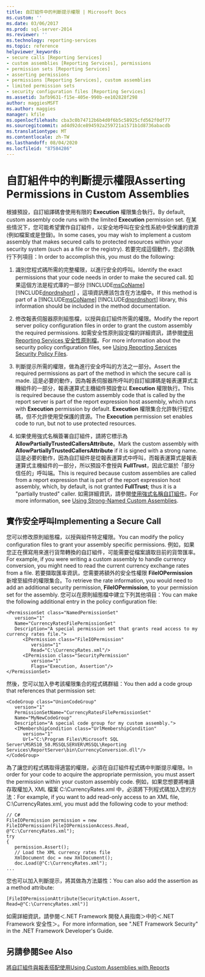 ```yaml
---
title: 自訂組件中的判斷提示權限 | Microsoft Docs
ms.custom: ''
ms.date: 03/06/2017
ms.prod: sql-server-2014
ms.reviewer: ''
ms.technology: reporting-services
ms.topic: reference
helpviewer_keywords:
- secure calls [Reporting Services]
- custom assemblies [Reporting Services], permissions
- permission sets [Reporting Services]
- asserting permissions
- permissions [Reporting Services], custom assemblies
- limited permission sets
- security configuration files [Reporting Services]
ms.assetid: 3afb9631-f15e-405e-990b-ee102828f298
author: maggiesMSFT
ms.author: maggies
manager: kfile
ms.openlocfilehash: cba3c0b74712b6b4d0f6b5c58925cfd562f0df77
ms.sourcegitcommit: ad4d92dce894592a259721a1571b1d8736abacdb
ms.translationtype: MT
ms.contentlocale: zh-TW
ms.lasthandoff: 08/04/2020
ms.locfileid: "87584286"
---
```

# <a name="asserting-permissions-in-custom-assemblies"></a><span data-ttu-id="ae3be-102">自訂組件中的判斷提示權限</span><span class="sxs-lookup"><span data-stu-id="ae3be-102">Asserting Permissions in Custom Assemblies</span></span>
  <span data-ttu-id="ae3be-103">根據預設，自訂組譯碼會使用有限的 **Execution** 權限集合執行。</span><span class="sxs-lookup"><span data-stu-id="ae3be-103">By default, custom assembly code runs with the limited **Execution** permission set.</span></span> <span data-ttu-id="ae3be-104">在某些情況下，您可能希望實作自訂組件，以安全地呼叫在安全性系統中受保護的資源 (例如檔案或是登錄)。</span><span class="sxs-lookup"><span data-stu-id="ae3be-104">In some cases, you may wish to implement a custom assembly that makes secured calls to protected resources within your security system (such as a file or the registry).</span></span> <span data-ttu-id="ae3be-105">若要完成這個動作，您必須執行下列項目：</span><span class="sxs-lookup"><span data-stu-id="ae3be-105">In order to accomplish this, you must do the following:</span></span>  
  
1.  <span data-ttu-id="ae3be-106">識別您程式碼所需的完整權限，以進行安全的呼叫。</span><span class="sxs-lookup"><span data-stu-id="ae3be-106">Identify the exact permissions that your code needs in order to make the secured call.</span></span> <span data-ttu-id="ae3be-107">如果這個方法是程式庫的一部分 [!INCLUDE[msCoName](../../includes/msconame-md.md)] [!INCLUDE[dnprdnshort](../../includes/dnprdnshort-md.md)] ，這項資訊應該包含在方法檔中。</span><span class="sxs-lookup"><span data-stu-id="ae3be-107">If this method is part of a [!INCLUDE[msCoName](../../includes/msconame-md.md)] [!INCLUDE[dnprdnshort](../../includes/dnprdnshort-md.md)] library, this information should be included in the method documentation.</span></span>  
  
2.  <span data-ttu-id="ae3be-108">修改報表伺服器原則組態檔，以授與自訂組件所需的權限。</span><span class="sxs-lookup"><span data-stu-id="ae3be-108">Modify the report server policy configuration files in order to grant the custom assembly the required permissions.</span></span> <span data-ttu-id="ae3be-109">如需安全性原則設定檔的詳細資訊，請參閱[使用 Reporting Services 安全性原則檔](../extensions/secure-development/using-reporting-services-security-policy-files.md)。</span><span class="sxs-lookup"><span data-stu-id="ae3be-109">For more information about the security policy configuration files, see [Using Reporting Services Security Policy Files](../extensions/secure-development/using-reporting-services-security-policy-files.md).</span></span>  
  
3.  <span data-ttu-id="ae3be-110">判斷提示所需的權限，做為進行安全呼叫的方法之一部分。</span><span class="sxs-lookup"><span data-stu-id="ae3be-110">Assert the required permissions as part of the method in which the secure call is made.</span></span> <span data-ttu-id="ae3be-111">這是必要的動作，因為報表伺服器所呼叫的自訂組譯碼是報表運算式主機組件的一部分，報表運算式主機組件預設會以 **Execution** 權限執行。</span><span class="sxs-lookup"><span data-stu-id="ae3be-111">This is required because the custom assembly code that is called by the report server is part of the report expression host assembly, which runs with **Execution** permission by default.</span></span> <span data-ttu-id="ae3be-112">**Execution** 權限集合允許執行程式碼，但不允許使用受保護的資源。</span><span class="sxs-lookup"><span data-stu-id="ae3be-112">The **Execution** permission set enables code to run, but not to use protected resources.</span></span>  
  
4.  <span data-ttu-id="ae3be-113">如果使用強式名稱簽署自訂組件，請將它標示為 **AllowPartiallyTrustedCallersAttribute**。</span><span class="sxs-lookup"><span data-stu-id="ae3be-113">Mark the custom assembly with **AllowPartiallyTrustedCallersAttribute** if it is signed with a strong name.</span></span> <span data-ttu-id="ae3be-114">這是必要的動作，因為自訂組件是從報表運算式中呼叫，而報表運算式是報表運算式主機組件的一部分，所以預設不會授與 **FullTrust**，因此它屬於「部分信任的」呼叫端。</span><span class="sxs-lookup"><span data-stu-id="ae3be-114">This is required because custom assemblies are called from a report expression that is part of the report expression host assembly, which, by default, is not granted **FullTrust**; thus it is a "partially trusted" caller.</span></span> <span data-ttu-id="ae3be-115">如需詳細資訊，請參閱[使用強式名稱自訂組件](using-strong-named-custom-assemblies.md)。</span><span class="sxs-lookup"><span data-stu-id="ae3be-115">For more information, see [Using Strong-Named Custom Assemblies](using-strong-named-custom-assemblies.md).</span></span>  
  
## <a name="implementing-a-secure-call"></a><span data-ttu-id="ae3be-116">實作安全呼叫</span><span class="sxs-lookup"><span data-stu-id="ae3be-116">Implementing a Secure Call</span></span>  
 <span data-ttu-id="ae3be-117">您可以修改原則組態檔，以授與組件特定權限。</span><span class="sxs-lookup"><span data-stu-id="ae3be-117">You can modify the policy configuration files to grant your assembly specific permissions.</span></span> <span data-ttu-id="ae3be-118">例如，如果您正在撰寫用來進行貨幣轉換的自訂組件，可能需要從檔案讀取目前的貨幣匯率。</span><span class="sxs-lookup"><span data-stu-id="ae3be-118">For example, if you were writing a custom assembly to handle currency conversion, you might need to read the current currency exchange rates from a file.</span></span> <span data-ttu-id="ae3be-119">若要擷取匯率資訊，您需要將額外的安全性權限 **FileIOPermission** 新增至組件的權限集合。</span><span class="sxs-lookup"><span data-stu-id="ae3be-119">To retrieve the rate information, you would need to add an additional security permission, **FileIOPermission**, to your permission set for the assembly.</span></span> <span data-ttu-id="ae3be-120">您可以在原則組態檔中建立下列其他項目：</span><span class="sxs-lookup"><span data-stu-id="ae3be-120">You can make the following additional entry in the policy configuration file:</span></span>  
  
```  
<PermissionSet class="NamedPermissionSet"  
   version="1"  
   Name="CurrencyRatesFilePermissionSet"  
   Description="A special permission set that grants read access to my currency rates file.">  
      <IPermission class="FileIOPermission"  
         version="1"  
         Read="C:\CurrencyRates.xml"/>  
      <IPermission class="SecurityPermission"  
         version="1"  
         Flags="Execution, Assertion"/>  
</PermissionSet>  
```  
  
 <span data-ttu-id="ae3be-121">然後，您可以加入參考該權限集合的程式碼群組：</span><span class="sxs-lookup"><span data-stu-id="ae3be-121">You then add a code group that references that permission set:</span></span>  
  
```  
<CodeGroup class="UnionCodeGroup"  
   version="1"  
   PermissionSetName="CurrencyRatesFilePermissionSet"  
   Name="MyNewCodeGroup"  
   Description="A special code group for my custom assembly.">  
   <IMembershipCondition class="UrlMembershipCondition"  
      version="1"  
      Url="C:\Program Files\Microsoft SQL Server\MSRS10_50.MSSQLSERVER\MSSQL\Reporting Services\ReportServer\bin\CurrencyConversion.dll"/>  
</CodeGroup>  
```  
  
 <span data-ttu-id="ae3be-122">為了讓您的程式碼取得適當的權限，必須在自訂組件程式碼中判斷提示權限。</span><span class="sxs-lookup"><span data-stu-id="ae3be-122">In order for your code to acquire the appropriate permission, you must assert the permission within your custom assembly code.</span></span> <span data-ttu-id="ae3be-123">例如，如果您想要將唯讀存取權加入 XML 檔案 C:\CurrencyRates.xml 中，必須將下列程式碼加入您的方法：</span><span class="sxs-lookup"><span data-stu-id="ae3be-123">For example, if you want to add read-only access to an XML file, C:\CurrencyRates.xml, you must add the following code to your method:</span></span>  
  
```  
// C#  
FileIOPermission permission = new FileIOPermission(FileIOPermissionAccess.Read, @"C:\CurrencyRates.xml");  
try  
{  
   permission.Assert();  
   // Load the XML currency rates file  
   XmlDocument doc = new XmlDocument();  
   doc.Load(@"C:\CurrencyRates.xml");  
...  
```  
  
 <span data-ttu-id="ae3be-124">您也可以加入判斷提示，將其做為方法屬性：</span><span class="sxs-lookup"><span data-stu-id="ae3be-124">You can also add the assertion as a method attribute:</span></span>  
  
```  
[FileIOPermissionAttribute(SecurityAction.Assert, Read=@"C:\CurrencyRates.xml")]  
```  
  
 <span data-ttu-id="ae3be-125">如需詳細資訊，請參閱＜.NET Framework 開發人員指南＞中的＜.NET Framework 安全性＞。</span><span class="sxs-lookup"><span data-stu-id="ae3be-125">For more information, see ".NET Framework Security" in the .NET Framework Developer's Guide.</span></span>  
  
## <a name="see-also"></a><span data-ttu-id="ae3be-126">另請參閱</span><span class="sxs-lookup"><span data-stu-id="ae3be-126">See Also</span></span>  
 [<span data-ttu-id="ae3be-127">將自訂組件與報表搭配使用</span><span class="sxs-lookup"><span data-stu-id="ae3be-127">Using Custom Assemblies with Reports</span></span>](using-custom-assemblies-with-reports.md)  
  
  
